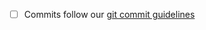 - [ ] Commits follow our [git commit guidelines](https://github.com/qTox/qTox/blob/master/CONTRIBUTING.md#git-commit-guidelines)
